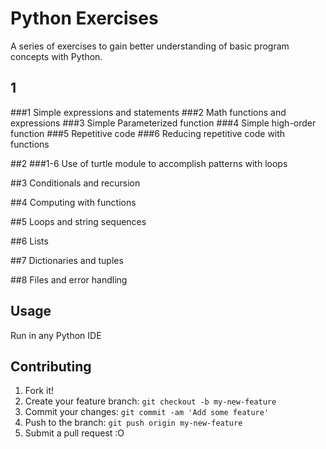 
# Python Exercises
A series of exercises to gain better understanding of basic program concepts with Python.
## 1
###1
Simple expressions and statements
###2 
Math functions and expressions
###3
Simple Parameterized function
###4
Simple high-order function
###5
Repetitive code
###6
Reducing repetitive code with functions

##2
###1-6
Use of turtle module to accomplish patterns with loops

##3
Conditionals and recursion

##4
Computing with functions

##5
Loops and string sequences

##6
Lists

##7
Dictionaries and tuples

##8
Files and error handling

## Usage
Run in any Python IDE
## Contributing
1. Fork it!
2. Create your feature branch: `git checkout -b my-new-feature`
3. Commit your changes: `git commit -am 'Add some feature'`
4. Push to the branch: `git push origin my-new-feature`
5. Submit a pull request :O
